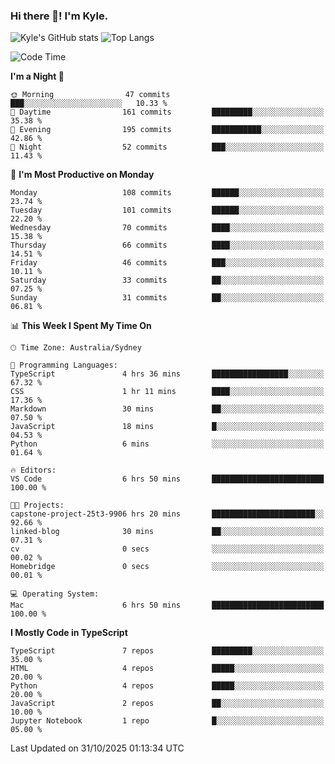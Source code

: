 ### Hi there 👋! I'm Kyle.

<!--
**kylewtho/kylewtho** is a ✨ _special_ ✨ repository because its `README.md` (this file) appears on your GitHub profile.

Here are some ideas to get you started:

- 🔭 I’m currently working on ...
- 🌱 I’m currently learning ...
- 👯 I’m looking to collaborate on ...
- 🤔 I’m looking for help with ...
- 💬 Ask me about ...
- 📫 How to reach me: ...
- 😄 Pronouns: ...
- ⚡ Fun fact: ...
-->
<!--START_SECTION:github-stats-->
![Kyle's GitHub stats](https://github-readme-stats.vercel.app/api?username=kylewtho&show_icons=true&count_private=true&line_height=40)
![Top Langs](https://github-readme-stats.vercel.app/api/top-langs/?username=kylewtho&hide=html)
<!--END_SECTION:github-stats-->

<!--START_SECTION:waka-->
![Code Time](http://img.shields.io/badge/Code%20Time-71%20hrs%2057%20mins-blue)

**I'm a Night 🦉** 

```text
🌞 Morning                47 commits          ███░░░░░░░░░░░░░░░░░░░░░░   10.33 % 
🌆 Daytime                161 commits         █████████░░░░░░░░░░░░░░░░   35.38 % 
🌃 Evening                195 commits         ███████████░░░░░░░░░░░░░░   42.86 % 
🌙 Night                  52 commits          ███░░░░░░░░░░░░░░░░░░░░░░   11.43 % 
```
📅 **I'm Most Productive on Monday** 

```text
Monday                   108 commits         ██████░░░░░░░░░░░░░░░░░░░   23.74 % 
Tuesday                  101 commits         ██████░░░░░░░░░░░░░░░░░░░   22.20 % 
Wednesday                70 commits          ████░░░░░░░░░░░░░░░░░░░░░   15.38 % 
Thursday                 66 commits          ████░░░░░░░░░░░░░░░░░░░░░   14.51 % 
Friday                   46 commits          ███░░░░░░░░░░░░░░░░░░░░░░   10.11 % 
Saturday                 33 commits          ██░░░░░░░░░░░░░░░░░░░░░░░   07.25 % 
Sunday                   31 commits          ██░░░░░░░░░░░░░░░░░░░░░░░   06.81 % 
```


📊 **This Week I Spent My Time On** 

```text
🕑︎ Time Zone: Australia/Sydney

💬 Programming Languages: 
TypeScript               4 hrs 36 mins       █████████████████░░░░░░░░   67.32 % 
CSS                      1 hr 11 mins        ████░░░░░░░░░░░░░░░░░░░░░   17.36 % 
Markdown                 30 mins             ██░░░░░░░░░░░░░░░░░░░░░░░   07.50 % 
JavaScript               18 mins             █░░░░░░░░░░░░░░░░░░░░░░░░   04.53 % 
Python                   6 mins              ░░░░░░░░░░░░░░░░░░░░░░░░░   01.64 % 

🔥 Editors: 
VS Code                  6 hrs 50 mins       █████████████████████████   100.00 % 

🐱‍💻 Projects: 
capstone-project-25t3-9906 hrs 20 mins       ███████████████████████░░   92.66 % 
linked-blog              30 mins             ██░░░░░░░░░░░░░░░░░░░░░░░   07.31 % 
cv                       0 secs              ░░░░░░░░░░░░░░░░░░░░░░░░░   00.02 % 
Homebridge               0 secs              ░░░░░░░░░░░░░░░░░░░░░░░░░   00.01 % 

💻 Operating System: 
Mac                      6 hrs 50 mins       █████████████████████████   100.00 % 
```

**I Mostly Code in TypeScript** 

```text
TypeScript               7 repos             █████████░░░░░░░░░░░░░░░░   35.00 % 
HTML                     4 repos             █████░░░░░░░░░░░░░░░░░░░░   20.00 % 
Python                   4 repos             █████░░░░░░░░░░░░░░░░░░░░   20.00 % 
JavaScript               2 repos             ██░░░░░░░░░░░░░░░░░░░░░░░   10.00 % 
Jupyter Notebook         1 repo              █░░░░░░░░░░░░░░░░░░░░░░░░   05.00 % 
```




 Last Updated on 31/10/2025 01:13:34 UTC
<!--END_SECTION:waka-->
